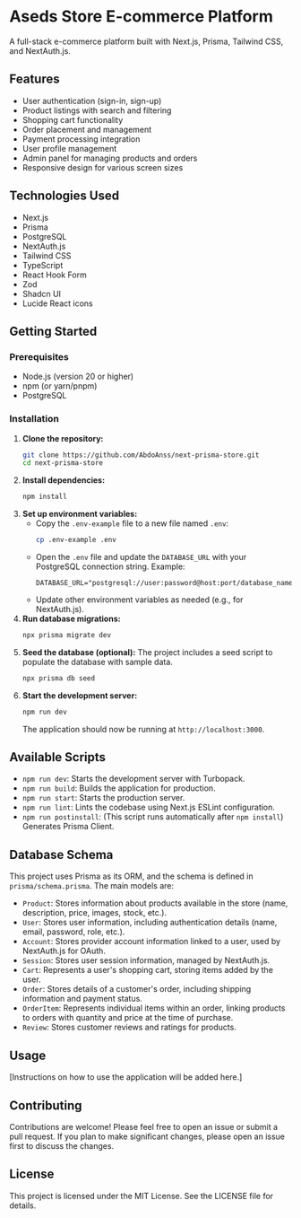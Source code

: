 # Aseds Store E-commerce Platform

A full-stack e-commerce platform built with Next.js, Prisma, Tailwind CSS, and NextAuth.js.

## Features

- User authentication (sign-in, sign-up)
- Product listings with search and filtering
- Shopping cart functionality
- Order placement and management
- Payment processing integration
- User profile management
- Admin panel for managing products and orders
- Responsive design for various screen sizes

## Technologies Used

- Next.js
- Prisma
- PostgreSQL
- NextAuth.js
- Tailwind CSS
- TypeScript
- React Hook Form
- Zod
- Shadcn UI
- Lucide React icons

## Getting Started

### Prerequisites

* Node.js (version 20 or higher)
* npm (or yarn/pnpm)
* PostgreSQL

### Installation

1.  **Clone the repository:**
    ```bash
    git clone https://github.com/AbdoAnss/next-prisma-store.git
    cd next-prisma-store
    ```
2.  **Install dependencies:**
    ```bash
    npm install
    ```
3.  **Set up environment variables:**
    *   Copy the `.env-example` file to a new file named `.env`:
        ```bash
        cp .env-example .env
        ```
    *   Open the `.env` file and update the `DATABASE_URL` with your PostgreSQL connection string. Example:
        ```
        DATABASE_URL="postgresql://user:password@host:port/database_name"
        ```
    *   Update other environment variables as needed (e.g., for NextAuth.js).
4.  **Run database migrations:**
    ```bash
    npx prisma migrate dev
    ```
5.  **Seed the database (optional):**
    The project includes a seed script to populate the database with sample data.
    ```bash
    npx prisma db seed
    ```
6.  **Start the development server:**
    ```bash
    npm run dev
    ```
    The application should now be running at `http://localhost:3000`.

## Available Scripts

*   `npm run dev`: Starts the development server with Turbopack.
*   `npm run build`: Builds the application for production.
*   `npm run start`: Starts the production server.
*   `npm run lint`: Lints the codebase using Next.js ESLint configuration.
*   `npm run postinstall`: (This script runs automatically after `npm install`) Generates Prisma Client.

## Database Schema

This project uses Prisma as its ORM, and the schema is defined in `prisma/schema.prisma`. The main models are:

*   `Product`: Stores information about products available in the store (name, description, price, images, stock, etc.).
*   `User`: Stores user information, including authentication details (name, email, password, role, etc.).
*   `Account`: Stores provider account information linked to a user, used by NextAuth.js for OAuth.
*   `Session`: Stores user session information, managed by NextAuth.js.
*   `Cart`: Represents a user's shopping cart, storing items added by the user.
*   `Order`: Stores details of a customer's order, including shipping information and payment status.
*   `OrderItem`: Represents individual items within an order, linking products to orders with quantity and price at the time of purchase.
*   `Review`: Stores customer reviews and ratings for products.

## Usage

[Instructions on how to use the application will be added here.]

## Contributing

Contributions are welcome! Please feel free to open an issue or submit a pull request. If you plan to make significant changes, please open an issue first to discuss the changes.

## License

This project is licensed under the MIT License. See the LICENSE file for details.

